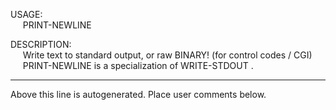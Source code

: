 USAGE:  
&nbsp;&nbsp;&nbsp;&nbsp;&nbsp;PRINT-NEWLINE&nbsp;&nbsp;  
  
DESCRIPTION:  
&nbsp;&nbsp;&nbsp;&nbsp;&nbsp;Write&nbsp;text&nbsp;to&nbsp;standard&nbsp;output,&nbsp;or&nbsp;raw&nbsp;BINARY!&nbsp;(for&nbsp;control&nbsp;codes&nbsp;/&nbsp;CGI)  
&nbsp;&nbsp;&nbsp;&nbsp;&nbsp;PRINT-NEWLINE&nbsp;is&nbsp;a&nbsp;specialization&nbsp;of&nbsp;WRITE-STDOUT&nbsp;.  
___
Above this line is autogenerated. Place user comments below.